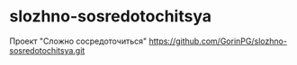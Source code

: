 # slozhno-sosredotochitsya
Проект "Сложно сосредоточиться"
https://github.com/GorinPG/slozhno-sosredotochitsya.git